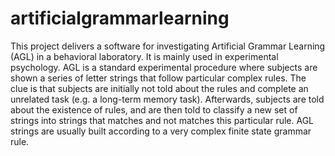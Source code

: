 # artificialgrammarlearning
This project delivers a software for investigating Artificial Grammar Learning (AGL) in a behavioral laboratory. It is mainly used in experimental psychology. 
AGL is a standard experimental procedure where subjects are shown a series of letter strings that follow particular complex rules. The clue is that subjects are initially not told about the rules and complete an unrelated task (e.g. a long-term memory task). Afterwards, subjects are told about the existence of rules, and are then told to classify a new set of strings into strings that matches and not matches this particular rule.
AGL strings are usually built according to a very complex finite state grammar rule.
